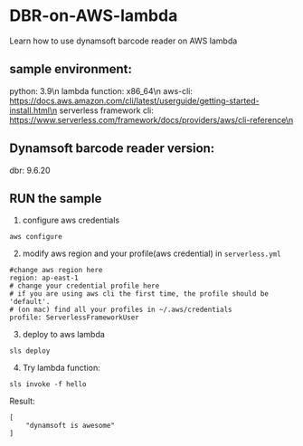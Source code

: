 # DBR-on-AWS-lambda
Learn how to use dynamsoft barcode reader on AWS lambda
## sample environment:
python: 3.9\n
lambda function: x86_64\n
aws-cli: https://docs.aws.amazon.com/cli/latest/userguide/getting-started-install.html\n
serverless framework cli: https://www.serverless.com/framework/docs/providers/aws/cli-reference\n

## Dynamsoft barcode reader version:
dbr: 9.6.20

## RUN the sample
1. configure aws credentials
```
aws configure
```
2. modify aws region and your profile(aws credential) in `serverless.yml`
```
#change aws region here
region: ap-east-1
# change your credential profile here
# if you are using aws cli the first time, the profile should be 'default'.
# (on mac) find all your profiles in ~/.aws/credentials
profile: ServerlessFrameworkUser
```
3. deploy to aws lambda
```
sls deploy
```
4. Try lambda function:
```
sls invoke -f hello
```
Result:
```
[
    "dynamsoft is awesome"
]
```
